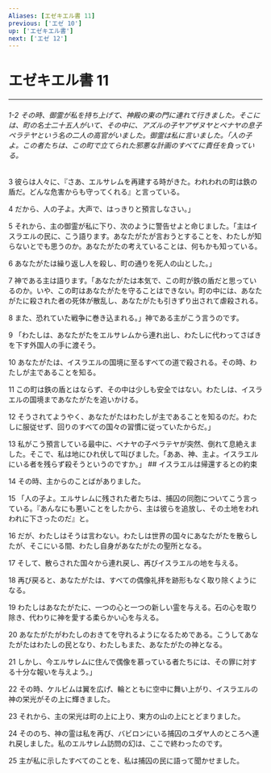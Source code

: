 ```yaml
---
Aliases: [エゼキエル書 11]
previous: ['エゼ 10']
up: ['エゼキエル書']
next: ['エゼ 12']
---
```

# エゼキエル書 11

***
###### 1-2 その時、御霊が私を持ち上げて、神殿の東の門に連れて行きました。そこには、町の名士二十五人がいて、その中に、アズルの子ヤアザヌヤとベナヤの息子ペラテヤという名の二人の高官がいました。御霊は私に言いました。「人の子よ。この者たちは、この町で立てられた邪悪な計画のすべてに責任を負っている。 



3 
彼らは人々に、『さあ、エルサレムを再建する時がきた。われわれの町は鉄の盾だ。どんな危害からも守ってくれる』と言っている。 



4 
だから、人の子よ。大声で、はっきりと預言しなさい。」 



5 
それから、主の御霊が私に下り、次のように警告せよと命じました。「主はイスラエルの民に、こう語ります。あなたがたが言おうとすることを、わたしが知らないとでも思うのか。あなたがたの考えていることは、何もかも知っている。 



6 
あなたがたは繰り返し人を殺し、町の通りを死人の山とした。」 



7 
神である主は語ります。「あなたがたは本気で、この町が鉄の盾だと思っているのか。いや、この町はあなたがたを守ることはできない。町の中には、あなたがたに殺された者の死体が散乱し、あなたがたも引きずり出されて虐殺される。 



8 
また、恐れていた戦争に巻き込まれる。」神である主がこう言うのです。 



9 
「わたしは、あなたがたをエルサレムから連れ出し、わたしに代わってさばきを下す外国人の手に渡そう。 



10 
あなたがたは、イスラエルの国境に至るすべての道で殺される。その時、わたしが主であることを知る。 



11 
この町は鉄の盾とはならず、その中は少しも安全ではない。わたしは、イスラエルの国境まであなたがたを追いかける。 



12 
そうされてようやく、あなたがたはわたしが主であることを知るのだ。わたしに服従せず、回りのすべての国々の習慣に従っていたからだ。」 



13 
私がこう預言している最中に、ベナヤの子ペラテヤが突然、倒れて息絶えました。そこで、私は地にひれ伏して叫びました。「ああ、神、主よ。イスラエルにいる者を残らず殺そうというのですか。」 ## イスラエルは帰還するとの約束 



14 
その時、主からのことばがありました。 



15 
「人の子よ。エルサレムに残された者たちは、捕囚の同胞についてこう言っている。『あんなにも悪いことをしたから、主は彼らを追放し、その土地をわれわれに下さったのだ』と。 



16 
だが、わたしはそうは言わない。わたしは世界の国々にあなたがたを散らしたが、そこにいる間、わたし自身があなたがたの聖所となる。 



17 
そして、散らされた国々から連れ戻し、再びイスラエルの地を与える。 



18 
再び戻ると、あなたがたは、すべての偶像礼拝を跡形もなく取り除くようになる。 



19 
わたしはあなたがたに、一つの心と一つの新しい霊を与える。石の心を取り除き、代わりに神を愛する柔らかい心を与える。 



20 
あなたがたがわたしのおきてを守れるようになるためである。こうしてあなたがたはわたしの民となり、わたしもまた、あなたがたの神となる。 



21 
しかし、今エルサレムに住んで偶像を慕っている者たちには、その罪に対する十分な報いを与えよう。」 



22 
その時、ケルビムは翼を広げ、輪とともに空中に舞い上がり、イスラエルの神の栄光がその上に輝きました。 



23 
それから、主の栄光は町の上に上り、東方の山の上にとどまりました。 



24 
そののち、神の霊は私を再び、バビロンにいる捕囚のユダヤ人のところへ連れ戻しました。私のエルサレム訪問の幻は、ここで終わったのです。 



25 
主が私に示したすべてのことを、私は捕囚の民に語って聞かせました。
